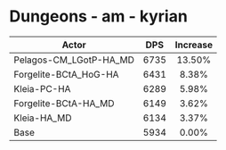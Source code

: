 # Dungeons - am - kyrian
| Actor | DPS | Increase |
|---|:---:|:---:|
|Pelagos-CM_LGotP-HA_MD|6735|13.50%|
|Forgelite-BCtA_HoG-HA|6431|8.38%|
|Kleia-PC-HA|6289|5.98%|
|Forgelite-BCtA-HA_MD|6149|3.62%|
|Kleia-HA_MD|6134|3.37%|
|Base|5934|0.00%|
